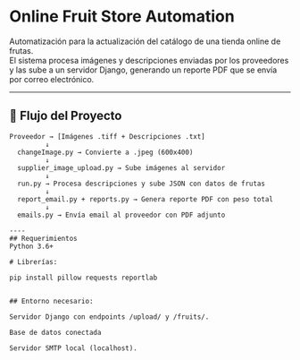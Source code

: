 # Online Fruit Store Automation

Automatización para la actualización del catálogo de una tienda online de frutas.  
El sistema procesa imágenes y descripciones enviadas por los proveedores y las sube a un servidor Django, generando un reporte PDF que se envía por correo electrónico.

---

## 📜 Flujo del Proyecto

```plaintext
Proveedor → [Imágenes .tiff + Descripciones .txt]  
         ↓  
  changeImage.py → Convierte a .jpeg (600x400)  
         ↓  
  supplier_image_upload.py → Sube imágenes al servidor  
         ↓  
  run.py → Procesa descripciones y sube JSON con datos de frutas  
         ↓  
  report_email.py + reports.py → Genera reporte PDF con peso total  
         ↓  
  emails.py → Envía email al proveedor con PDF adjunto

----
## Requerimientos 
Python 3.6+

# Librerías:

pip install pillow requests reportlab


## Entorno necesario:

Servidor Django con endpoints /upload/ y /fruits/.

Base de datos conectada

Servidor SMTP local (localhost).
